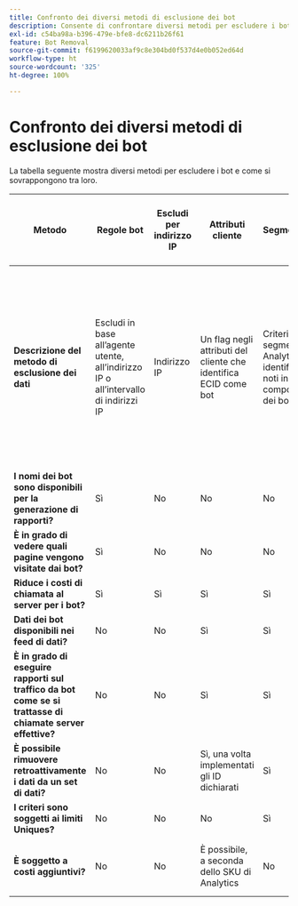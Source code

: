 ```yaml
---
title: Confronto dei diversi metodi di esclusione dei bot
description: Consente di confrontare diversi metodi per escludere i bot.
exl-id: c54ba98a-b396-479e-bfe8-dc6211b26f61
feature: Bot Removal
source-git-commit: f6199620033af9c8e304bd0f537d4e0b052ed64d
workflow-type: ht
source-wordcount: '325'
ht-degree: 100%

---
```


# Confronto dei diversi metodi di esclusione dei bot

La tabella seguente mostra diversi metodi per escludere i bot e come si sovrappongono tra loro.

| Metodo | Regole bot | Escludi per indirizzo IP | Attributi cliente | Segmentazione | Punteggio di terze parti + Segmentazione | Elimina le chiamate server per i bot in fase di esecuzione | Regola VISTA del database personalizzato |
| --- | --- | --- | --- | --- | --- | --- | --- |
| **Descrizione del metodo di esclusione dei dati** | Escludi in base all’agente utente, all’indirizzo IP o all’intervallo di indirizzi IP | Indirizzo IP | Un flag negli attributi del cliente che identifica ECID come bot | Criteri in un segmento di Analytics che identifica i bot noti in base al comportamento dei bot | Una terza parte, come [Perimeter X](https://www.perimeterx.com) o [Akamai Bot Manager](https://www.akamai.com/it/products/bot-manager) assegna a ogni pagina un punteggio sulla probabilità che si tratti di un bot. Il punteggio viene inviato in Analytics e i segmenti possono essere utilizzati per filtrare i dati in base al punteggio. | La logica lato client impedisce l’esecuzione della chiamata al server Analytics per i bot. | Una regola VISTA sposterà il traffico dai bot che soddisfano determinati criteri a una suite di rapporti separata. |
| **I nomi dei bot sono disponibili per la generazione di rapporti?** | Sì | No | No | No | No | No | Sì |
| **È in grado di vedere quali pagine vengono visitate dai bot?** | Sì | No | No | No | Sì | No | Sì |
| **Riduce i costi di chiamata al server per i bot?** | Sì | Sì | Sì | Sì | Sì | No | Sì |
| **Dati dei bot disponibili nei feed di dati?** | No | No | Sì | Sì | Sì | No | Sì |
| **È in grado di eseguire rapporti sul traffico da bot come se si trattasse di chiamate server effettive?** | No | No | Sì | Sì | Sì | No | No |
| **È possibile rimuovere retroattivamente i dati da un set di dati?** | No | No | Sì, una volta implementati gli ID dichiarati | Sì | Sì, una volta implementati i punteggi | No | No |
| **I criteri sono soggetti ai limiti Uniques?** | No | No | No | Sì | No | No | No |
| **È soggetto a costi aggiuntivi?** | No | No | È possibile, a seconda dello SKU di Analytics | No | Sì | No | Sì - costo per implementare e mantenere una regola VISTA |
